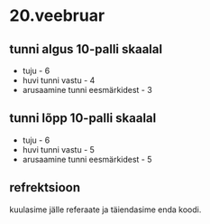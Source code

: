 # 20.veebruar

## tunni algus 10-palli skaalal

-   tuju - 6
-   huvi tunni vastu - 4
-   arusaamine tunni eesmärkidest - 3

## tunni lõpp 10-palli skaalal

-   tuju - 6
-   huvi tunni vastu - 5
-   arusaamine tunni eesmärkidest - 5

## refrektsioon

kuulasime jälle referaate ja täiendasime enda koodi.
